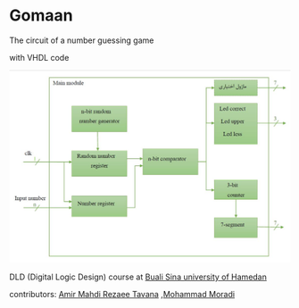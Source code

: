 # Gomaan

The circuit of a number guessing game 

with VHDL code

![circuit](images/mainModule.JPG)

DLD (Digital Logic Design) course at [Buali Sina university of Hamedan](https://basu.ac.ir)

contributors: [Amir Mahdi Rezaee Tavana](https://github.com/amirtavana117) ,[Mohammad Moradi](https://github.com/itismoradi)
